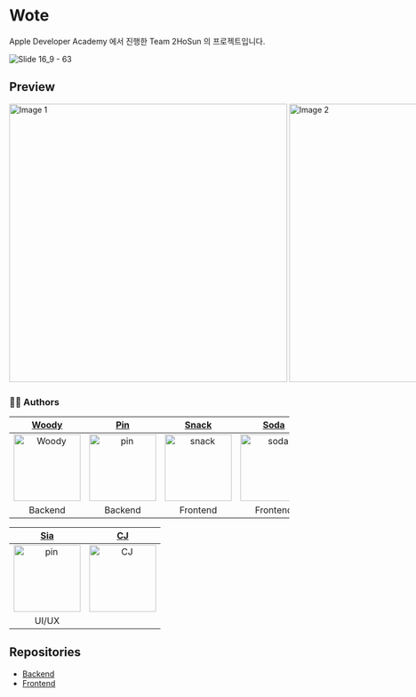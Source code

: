 # Wote

Apple Developer Academy 에서 진행한 Team 2HoSun 의 프로젝트입니다.

![Slide 16_9 - 63](https://github.com/migusdn/Wote/assets/44918187/c1c0fc6d-5d32-490a-b145-07b6c9823fbb)

## Preview

<div style="align-items: center; white-space: nowrap;">
  <img src="https://github.com/migusdn/Wote/assets/44918187/0cc39a1a-95ec-4e58-bbe8-ab8c413d08b6" alt="Image 1" style="width: auto; height: 500px; display: inline;">
  <img src="https://github.com/migusdn/Wote/assets/44918187/3e5812d2-2885-4def-b2a5-a62f85c41196" alt="Image 2" style="width: auto; height: 500px; display: inline;">
  <img src="https://github.com/migusdn/Wote/assets/44918187/5b991b77-3447-4369-a46f-624b37a5e8c6" alt="Image 3" style="width: auto; height: 500px; display: inline;">
  <img src="https://github.com/migusdn/Wote/assets/44918187/092caa28-ecb8-44b2-a3fa-c0a764ce68ed" alt="Image 4" style="width: auto; height: 500px; display: inline;">
  <img src="https://github.com/migusdn/Wote/assets/44918187/41594fc6-4c11-44ce-b679-8d916b36e4d0" alt="Image 5" style="width: auto; height: 500px; display: inline;">
</div>

### 🧑‍💻 Authors

<div style="align-items: center;">

|                                                         [Woody](https://github.com/migusdn)                                                         |                                                    [Pin](https://github.com/pingse)                                                     |                           [Snack](https://github.com/snacknam)                            |                                          [Soda](https://github.com/minnnidev)                                           |                                         [Sunday](https://github.com/sunhofficial)                                         |
|:---------------------------------------------------------------------------------------------------------------------------------------------------:|:---------------------------------------------------------------------------------------------------------------------------------------:|:-----------------------------------------------------------------------------------------:|:-----------------------------------------------------------------------------------------------------------------------:|:-------------------------------------------------------------------------------------------------------------------------:|
| <img width="120" alt="Woody" src="https://github.com/DeveloperAcademy-POSTECH/2HoSeon-Server/assets/54494793/1d308d29-b5c6-4265-a0f3-6b45b5f91019"> | <img width="120" alt="pin" src="https://user-images.githubusercontent.com/54494793/236249499-c216965e-333a-495a-a9f5-e9842fc47c28.png"> | <img width="120" alt="snack" src="https://avatars.githubusercontent.com/u/110089773?v=4"> | <img width="120" alt="soda" src="https://github.com/migusdn/Wote/assets/44918187/82df8d78-65f5-401a-986a-1ede0bfdfad0"> | <img width="120" alt="sunday" src="https://github.com/migusdn/Wote/assets/44918187/315862cb-c6d2-4e82-a568-196fbc9004e0"> |
|                                                                       Backend                                                                       |                                                                 Backend                                                                 |                                         Frontend                                          |                                                        Frontend                                                         |                                                         Frontend                                                          |

|                                           [Sia](https://github.com/hansn777)                                           |                                                      [CJ](https://github.com/ChangJin-Lee)                                                       | 
|:----------------------------------------------------------------------------------------------------------------------:|:------------------------------------------------------------------------------------------------------------------------------------------------:|
| <img width="120" alt="pin" src="https://github.com/migusdn/Wote/assets/44918187/e4d9b3e1-5076-4f1e-8e56-e892ea235c12"> | <img width="120" alt="CJ" src="https://github.com/DeveloperAcademy-POSTECH/MC2-Team8-Ssok/assets/54494793/d4e85bff-844f-4282-a399-f028a1702a92"> |
|                                                         UI/UX                                                          |                                                                                                                                                  |

</div>

## Repositories

- [Backend](https://github.com/DeveloperAcademy-POSTECH/MacC-Team8-2HoSun-Server)
- [Frontend](https://github.com/DeveloperAcademy-POSTECH/MacC-Team8-2HoSun)

